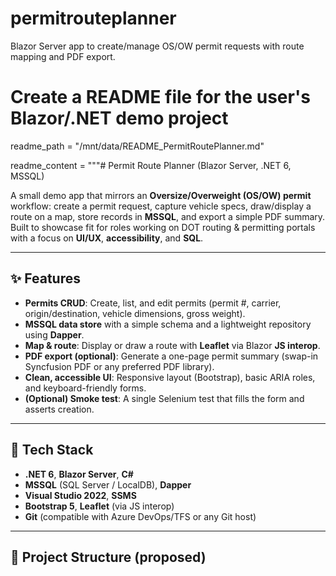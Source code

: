 # permitrouteplanner
Blazor Server app to create/manage OS/OW permit requests with route mapping and PDF export.
# Create a README file for the user's Blazor/.NET demo project
readme_path = "/mnt/data/README_PermitRoutePlanner.md"

readme_content = """# Permit Route Planner (Blazor Server, .NET 6, MSSQL)

A small demo app that mirrors an **Oversize/Overweight (OS/OW) permit** workflow: create a permit request, capture vehicle specs, draw/display a route on a map, store records in **MSSQL**, and export a simple PDF summary. Built to showcase fit for roles working on DOT routing & permitting portals with a focus on **UI/UX**, **accessibility**, and **SQL**.

---

## ✨ Features
- **Permits CRUD**: Create, list, and edit permits (permit #, carrier, origin/destination, vehicle dimensions, gross weight).
- **MSSQL data store** with a simple schema and a lightweight repository using **Dapper**.
- **Map & route**: Display or draw a route with **Leaflet** via Blazor **JS interop**.
- **PDF export (optional)**: Generate a one-page permit summary (swap-in Syncfusion PDF or any preferred PDF library).
- **Clean, accessible UI**: Responsive layout (Bootstrap), basic ARIA roles, and keyboard-friendly forms.
- **(Optional) Smoke test**: A single Selenium test that fills the form and asserts creation.

---

## 🧰 Tech Stack
- **.NET 6**, **Blazor Server**, **C#**
- **MSSQL** (SQL Server / LocalDB), **Dapper**
- **Visual Studio 2022**, **SSMS**
- **Bootstrap 5**, **Leaflet** (via JS interop)
- **Git** (compatible with Azure DevOps/TFS or any Git host)

---

## 📁 Project Structure (proposed)
